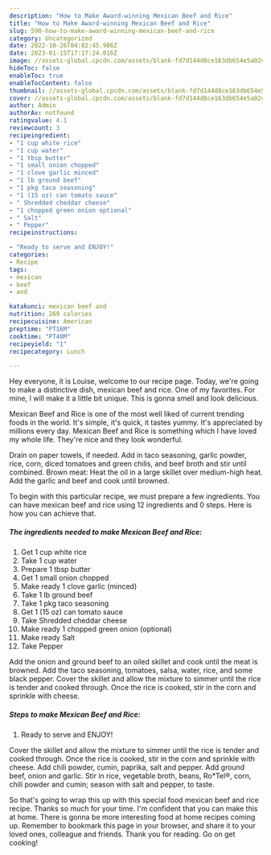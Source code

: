 ```yaml
---
description: "How to Make Award-winning Mexican Beef and Rice"
title: "How to Make Award-winning Mexican Beef and Rice"
slug: 590-how-to-make-award-winning-mexican-beef-and-rice
category: Uncategorized
date: 2022-10-26T04:02:45.986Z
date: 2023-01-15T17:17:24.016Z
image: //assets-global.cpcdn.com/assets/blank-fd7d144d8ce163db654e5a02c40b08a2775adb7897d16e4062681dc7e1b2800f.png
hideToc: false
enableToc: true
enableTocContent: false
thumbnail: //assets-global.cpcdn.com/assets/blank-fd7d144d8ce163db654e5a02c40b08a2775adb7897d16e4062681dc7e1b2800f.png
cover: //assets-global.cpcdn.com/assets/blank-fd7d144d8ce163db654e5a02c40b08a2775adb7897d16e4062681dc7e1b2800f.png
author: Admin
authorAv: notfound
ratingvalue: 4.1
reviewcount: 3
recipeingredient:
- "1 cup white rice"
- "1 cup water"
- "1 tbsp butter"
- "1 small onion chopped"
- "1 clove garlic minced"
- "1 lb ground beef"
- "1 pkg taco seasoning"
- "1 (15 oz) can tomato sauce"
- " Shredded cheddar cheese"
- "1 chopped green onion optional"
- " Salt"
- " Pepper"
recipeinstructions:

- "Ready to serve and ENJOY!"
categories:
- Recipe
tags:
- mexican
- beef
- and

katakunci: mexican beef and 
nutrition: 269 calories
recipecuisine: American
preptime: "PT16M"
cooktime: "PT40M"
recipeyield: "1"
recipecategory: Lunch

---
```



Hey everyone, it is Louise, welcome to our recipe page. Today, we're going to make a distinctive dish, mexican beef and rice. One of my favorites. For mine, I will make it a little bit unique. This is gonna smell and look delicious.

Mexican Beef and Rice is one of the most well liked of current trending foods in the world. It's simple, it's quick, it tastes yummy. It's appreciated by millions every day. Mexican Beef and Rice is something which I have loved my whole life. They're nice and they look wonderful.

Drain on paper towels, if needed. Add in taco seasoning, garlic powder, rice, corn, diced tomatoes and green chilis, and beef broth and stir until combined. Brown meat: Heat the oil in a large skillet over medium-high heat. Add the garlic and beef and cook until browned.


To begin with this particular recipe, we must prepare a few ingredients. You can have mexican beef and rice using 12 ingredients and 0 steps. Here is how you can achieve that.

<!--inarticleads1-->

##### The ingredients needed to make Mexican Beef and Rice:

1. Get 1 cup white rice
1. Take 1 cup water
1. Prepare 1 tbsp butter
1. Get 1 small onion chopped
1. Make ready 1 clove garlic (minced)
1. Take 1 lb ground beef
1. Take 1 pkg taco seasoning
1. Get 1 (15 oz) can tomato sauce
1. Take  Shredded cheddar cheese
1. Make ready 1 chopped green onion (optional)
1. Make ready  Salt
1. Take  Pepper


Add the onion and ground beef to an oiled skillet and cook until the meat is browned. Add the taco seasoning, tomatoes, salsa, water, rice, and some black pepper. Cover the skillet and allow the mixture to simmer until the rice is tender and cooked through. Once the rice is cooked, stir in the corn and sprinkle with cheese. 

<!--inarticleads2-->

##### Steps to make Mexican Beef and Rice:


1. Ready to serve and ENJOY!

Cover the skillet and allow the mixture to simmer until the rice is tender and cooked through. Once the rice is cooked, stir in the corn and sprinkle with cheese. Add chili powder, cumin, paprika, salt and pepper. Add ground beef, onion and garlic. Stir in rice, vegetable broth, beans, Ro*Tel®, corn, chili powder and cumin; season with salt and pepper, to taste. 

So that's going to wrap this up with this special food mexican beef and rice recipe. Thanks so much for your time. I'm confident that you can make this at home. There is gonna be more interesting food at home recipes coming up. Remember to bookmark this page in your browser, and share it to your loved ones, colleague and friends. Thank you for reading. Go on get cooking!
